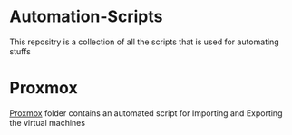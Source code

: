 # Automation-Scripts
This repositry is a collection of all the scripts that is used for automating stuffs


# Proxmox
[Proxmox](https://github.com/Rao-Pranava/Automation-Scripts/tree/main/Proxmox/) folder contains an automated script for Importing and Exporting the virtual machines
